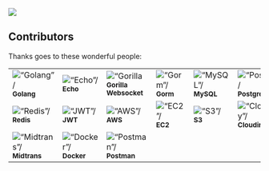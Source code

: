 
![](https://komarev.com/ghpvc/?username=lendral3n&color=blue&style=plastic) 


## Contributors

Thanks goes to these wonderful people:


<table> <tbody> <tr> <td align=“center” valign=“top” width=“14.28%”><img src=“https://avatars0.githubusercontent.com/u/587016?v=3?s=100” width=“100px;” alt=“Golang”/><br /><sub><b>Golang</b></sub></a></td> <td align=“center” valign=“top” width=“14.28%”><img src=“https://avatars0.githubusercontent.com/u/887639?v=3?s=100” width=“100px;” alt=“Echo”/><br /><sub><b>Echo</b></sub></a></td> <td align=“center” valign=“top” width=“14.28%”><img src=“https://avatars0.githubusercontent.com/u/5266810?v=3?s=100” width=“100px;” alt=“Gorilla Websocket”/><br /><sub><b>Gorilla Websocket</b></sub></a></td> <td align=“center” valign=“top” width=“14.28%”><img src=“https://avatars0.githubusercontent.com/u/1089897?v=3?s=100” width=“100px;” alt=“Gorm”/><br /><sub><b>Gorm</b></sub></a></td> <td align=“center” valign=“top” width=“14.28%”><img src=“https://avatars3.githubusercontent.com/u/154732?v=3?s=100” width=“100px;” alt=“MySQL”/><br /><sub><b>MySQL</b></sub></a></td> <td align=“center” valign=“top” width=“14.28%”><img src=“https://avatars1.githubusercontent.com/u/9636410?v=4?s=100” width=“100px;” alt=“Postgres”/><br /><sub><b>Postgres</b></sub></a></td> </tr> <tr> <td align=“center” valign=“top” width=“14.28%”><img src=“https://avatars0.githubusercontent.com/u/587016?v=3?s=100” width=“100px;” alt=“Redis”/><br /><sub><b>Redis</b></sub></a></td> <td align=“center” valign=“top” width=“14.28%”><img src=“https://avatars0.githubusercontent.com/u/887639?v=3?s=100” width=“100px;” alt=“JWT”/><br /><sub><b>JWT</b></sub></a></td> <td align=“center” valign=“top” width=“14.28%”><img src=“https://avatars0.githubusercontent.com/u/5266810?v=3?s=100” width=“100px;” alt=“AWS”/><br /><sub><b>AWS</b></sub></a></td> <td align=“center” valign=“top” width=“14.28%”><img src=“https://avatars0.githubusercontent.com/u/1089897?v=3?s=100” width=“100px;” alt=“EC2”/><br /><sub><b>EC2</b></sub></a></td> <td align=“center” valign=“top” width=“14.28%”><img src=“https://avatars3.githubusercontent.com/u/154732?v=3?s=100” width=“100px;” alt=“S3”/><br /><sub><b>S3</b></sub></a></td> <td align=“center” valign=“top” width=“14.28%”><img src=“https://avatars1.githubusercontent.com/u/9636410?v=4?s=100” width=“100px;” alt=“Cloudinary”/><br /><sub><b>Cloudinary</b></sub></a></td> </tr> <tr> <td align=“center” valign=“top” width=“14.28%”><img src=“https://avatars0.githubusercontent.com/u/587016?v=3?s=100” width=“100px;” alt=“Midtrans”/><br /><sub><b>Midtrans</b></sub></a></td> <td align=“center” valign=“top” width=“14.28%”><img src=“https://avatars0.githubusercontent.com/u/887639?v=3?s=100” width=“100px;” alt=“Docker”/><br /><sub><b>Docker</b></sub></a></td> <td align=“center” valign=“top” width=“14.28%”><img src=“https://avatars0.githubusercontent.com/u/5266810?v=3?s=100” width=“100px;” alt=“Postman”/><br /><sub><b>Postman</b></sub></a></td> </tr> </tbody> </table>
